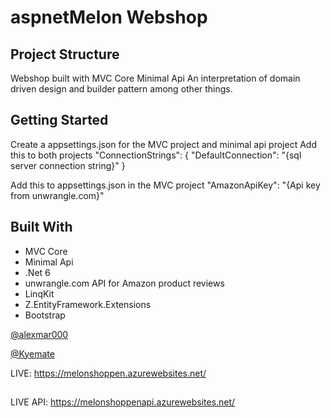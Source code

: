 # aspnetMelon Webshop

## Project Structure

Webshop built with MVC Core
Minimal Api
An interpretation of domain driven design and builder pattern among other things.

## Getting Started

Create a appsettings.json for the MVC project and minimal api project
Add this to both projects
"ConnectionStrings": {
    "DefaultConnection": "{sql server connection string}"
  }

Add this to appsettings.json in the MVC project
"AmazonApiKey": "{Api key from unwrangle.com}"

## Built With

* MVC Core
* Minimal Api
* .Net 6
* unwrangle.com API for Amazon product reviews
* LinqKit
* Z.EntityFramework.Extensions
* Bootstrap


[@alexmar000](https://github.com/alexmar000) 

[@Kyemate](https://github.com/Kyemate) 

LIVE: 
https://melonshoppen.azurewebsites.net/
##
LIVE API: 
https://melonshoppenapi.azurewebsites.net/
